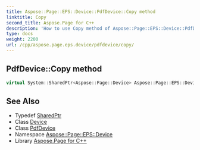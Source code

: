 ```yaml
---
title: Aspose::Page::EPS::Device::PdfDevice::Copy method
linktitle: Copy
second_title: Aspose.Page for C++
description: 'How to use Copy method of Aspose::Page::EPS::Device::PdfDevice class in C++.'
type: docs
weight: 2200
url: /cpp/aspose.page.eps.device/pdfdevice/copy/
---
```

## PdfDevice::Copy method




```cpp
virtual System::SharedPtr<Aspose::Page::Device> Aspose::Page::EPS::Device::PdfDevice::Copy()
```

## See Also

* Typedef [SharedPtr](../../../system/sharedptr/)
* Class [Device](../../../aspose.page/device/)
* Class [PdfDevice](../)
* Namespace [Aspose::Page::EPS::Device](../../)
* Library [Aspose.Page for C++](../../../)
